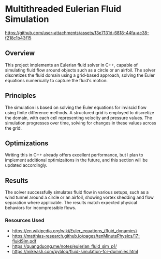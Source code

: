 # Multithreaded Eulerian Fluid Simulation

https://github.com/user-attachments/assets/f3e7131d-6818-44fa-ac38-f218c1b43f15

## Overview
This project implements an Eulerian fluid solver in C++, capable of simulating fluid flow around objects such as a circle or an airfoil. The solver discretizes the fluid domain using a grid-based approach, solving the Euler equations numerically to capture the fluid's motion.

## Principles
The simulation is based on solving the Euler equations for inviscid flow using finite difference methods. A structured grid is employed to discretize the domain, with each cell representing velocity and pressure values. The simulation progresses over time, solving for changes in these values across the grid.

## Optimizations
Writing this in C++ already offers excellent performance, but I plan to implement additional optimizaitons in the future, and this section will be updated accordingly.


## Results
The solver successfully simulates fluid flow in various setups, such as a wind tunnel around a circle or an airfoil, showing vortex shedding and flow separation where applicable. The results match expected physical behaviors for incompressible flows.

### Resources Used
- https://en.wikipedia.org/wiki/Euler_equations_(fluid_dynamics)
- https://matthias-research.github.io/pages/tenMinutePhysics/17-fluidSim.pdf
- https://quangduong.me/notes/eulerian_fluid_sim_p1/
- https://mikeash.com/pyblog/fluid-simulation-for-dummies.html
